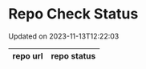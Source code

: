 # Repo Check Status

Updated on 2023-11-13T12:22:03

| repo url | repo status |
| -------- | -------- | 
